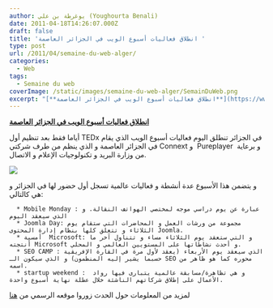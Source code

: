 ```yaml
---
author: يوغرطة بن علي (Youghourta Benali)
date: 2011-04-18T14:26:07.000Z
draft: false
title: 'انطلاق فعاليات أسبوع الويب في الجزائر العاصمة '
type: post
url: /2011/04/semaine-du-web-alger/
categories:
  - Web
tags:
  - Semaine du web
coverImage: /static/images/semaine-du-web-alger/SemainDuWeb.png
excerpt: "[**انطلاق فعاليات أسبوع الويب في الجزائر العاصمة**](https://www.it-scoop.com/2011/04/semaine-du-web-alger/)\n\nأياما فقط بعد تنظيم أول TEDx في الجزائر تنطلق اليوم فعاليات أسبوع الويب الذي يقام في الجزائر العاصمة و الذي ينظم من طرف شركتي Connext و\_ Pureplayer \_و برعاية من وزارة البريد و تكنولوجيات"
---
```

[**انطلاق فعاليات أسبوع الويب في الجزائر العاصمة**](https://www.it-scoop.com/2011/04/semaine-du-web-alger/)

أياما فقط بعد تنظيم أول TEDx في الجزائر تنطلق اليوم فعاليات أسبوع الويب الذي يقام في الجزائر العاصمة و الذي ينظم من طرف شركتي Connext و  Pureplayer  و برعاية من وزارة البريد و تكنولوجيات الإعلام و الاتصال.

![](/static/images/semaine-du-web-alger/SemainDuWeb.png)

و يتضمن هذا الأسبوع عدة أنشطة و فعاليات عالمية تسجل أول حضور لها في الجزائر و هي كالتالي:

~~~
  * Mobile Monday : عبارة عن يوم دراسي موجه لمختصي الهواتف النقالة. و الذي سيعقد اليوم
  * Joomla Day: مجموعة من ورشات العمل و المحاضرات التي ستقام يوم الثلاثاء و تتعلق كلها بنظام إدارة المحتوى Joomla.
  * أمسية  Microsoft: و التي ستعقد يوم الثلاثاء مساء و تتناول آخر ما أنتجته Microsoft و أحدث نشاطاتها على المستويين العالمي و المحلي.
  * SEO CAMP : الذي سيعقد يوم الأربعاء (يعقد لأول مرة في القارة الإفريقية حسبما يشير إليه المنظمون) و الذي سيكون الـ SEO محوره كما هو ظاهر من اسمه.
  * startup weekend : و هي تظاهرة/مسابقة عالمية يتبارى فيها رواد  الأعمال على إطلاق شركاتهم الناشئة خلال عطلة نهاية أسبوع واحدة.
~~~

لمزيد من المعلومات حول الحدث زوروا موقعه الرسمي من [هنا](http://www.semaineduweb.com/)
